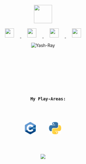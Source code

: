 <p align="center">
    <a href="https://www.github.com/Yash-Ray">
        <img src="https://media3.giphy.com/media/2Ygy0khwewLgMSYM0t/source.gif" width="60" height="60" hspace="30">
    </a>
</p>

<p align="center">
  <a href="https://www.linkedin.com/in/yash-ray-cri80vt/">
    <img src="https://github.com/Yash-Ray/YashRay/blob/main/assets/linkedin.png" width="30" height="30" hspace="20">
  </a>

  <a href="mailto:ray.yash.08@gmail.com">
    <img src="https://github.com/Yash-Ray/YashRay/blob/main/assets/mail.png" width="30" height="30" hspace="20">
  </a>

  <a href="https://www.instagram.com/yashray_08/">
    <img src="https://github.com/Yash-Ray/YashRay/blob/main/assets/instagram.png" width="30" height="30" hspace="20">
  </a>

  <a href="https://github.com/Yash-Ray">
    <img src="https://github.com/Yash-Ray/YashRay/blob/main/assets/github.png" width="30" height="30" hspace="20">
  </a>
</p>

<p align="center">
  <img src="https://komarev.com/ghpvc/?username=Yash-Ray&color=orange&style=plastic&label=PROFILE+VISITS" alt="Yash-Ray" />
</p>

<br>
<br>

<p align="center">
  <code>
  
  </code>
</p>


<!-- <p align="center">
  <a href="https://github.com/IshaanOhri">
    <img src="https://github.com/IshaanOhri/IshaanOhri/blob/master/assets/coding.gif" width="500">
  </a>
</p> -->

<h3 align="center">
  <code>
    My Play-Areas:
  </code>
</h3>

<br>

<p align="center">
    <img src="https://github.com/IshaanOhri/IshaanOhri/blob/master/assets/cpp.png" height=40 hspace=20>
    <img src="https://github.com/IshaanOhri/IshaanOhri/blob/master/assets/python.png" height=40 hspace=20>
</p>
<br>
<br>

<p align="center">
  <a href="https://github.com/Yash-Ray">
    <img src="https://github-readme-stats.vercel.app/api?username=Yash-Ray&count_private=true&show_icons=true&bg_color=45,#F4D03F,#16A085&icon_color=#ffffff&title_color=#ffffff&text_color=#ffffff" />
  </a>
</p>
